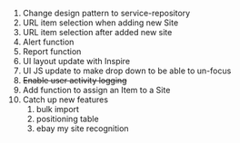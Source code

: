 1. Change design pattern to service-repository
2. URL item selection when adding new Site
3. URL item selection after added new site
4. Alert function
5. Report function
6. UI layout update with Inspire
7. UI JS update to make drop down to be able to un-focus
8. ~~Enable user activity logging~~
9. Add function to assign an Item to a Site
10. Catch up new features
    1. bulk import
    2. positioning table
    3. ebay my site recognition
